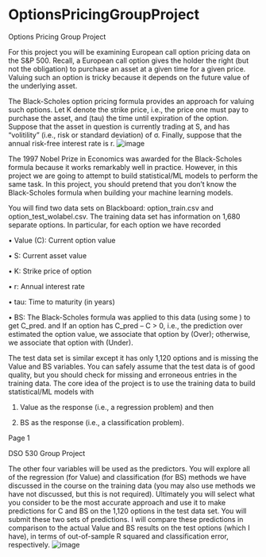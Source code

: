 # OptionsPricingGroupProject
Options Pricing Group Project

For this project you will be examining European call option pricing data on the S&P 500. Recall, a European call option gives the holder the right (but not the obligation) to purchase an asset at a given time for a given price. Valuing such an option is tricky because it depends on the future value of the underlying asset.

The Black-Scholes option pricing formula provides an approach for valuing such options. Let K denote the strike price, i.e., the price one must pay to purchase the asset, and (tau) the time until expiration of the option. Suppose that the asset in question is currently trading at S, and has “volitility” (i.e., risk or standard deviation) of σ. Finally, suppose that the annual risk-free interest rate is r.
![image](https://user-images.githubusercontent.com/17756772/233691520-8274494c-12b6-4029-b174-67041b85059d.png)

The 1997 Nobel Prize in Economics was awarded for the Black-Scholes formula because it works remarkably well in practice. However, in this project we are going to attempt to build statistical/ML models to perform the same task. In this project, you should pretend that you don’t know the Black-Scholes formula when building your machine learning models.

You will find two data sets on Blackboard: option_train.csv and option_test_wolabel.csv. The training data set has information on 1,680 separate options. In particular, for each option we have recorded

•	Value (C): Current option value

•	S: Current asset value

•	K: Strike price of option

•	r: Annual interest rate

•	tau: Time to maturity (in years)

•	BS: The Black-Scholes formula was applied to this data (using some ) to get C_pred. and If an option has C_pred – C > 0, i.e., the prediction over estimated the option value, we associate that option by (Over); otherwise, we associate that option with (Under).

The test data set is similar except it has only 1,120 options and is missing the Value and BS variables. You can safely assume that the test data is of good quality, but you should check for missing and erroneous entries in the training data.
The core idea of the project is to use the training data to build statistical/ML models with
1)	Value as the response (i.e., a regression problem) and then

2)	BS as the response (i.e., a classification problem).
 


Page 1
 
DSO 530 Group Project

The other four variables will be used as the predictors. You will explore all of the regression (for Value) and classification (for BS) methods we have discussed in the course on the training data (you may also use methods we have not discussed, but this is not required). Ultimately you will select what you consider to be the most accurate approach and use it to make predictions for C and BS on the 1,120 options in the test data set. You will submit these two sets of predictions. I will compare these predictions in comparison to the actual Value and BS results on the test options (which I have), in terms of out-of-sample R squared and classification error, respectively.
![image](https://user-images.githubusercontent.com/17756772/233691600-905d8c7a-9dd9-4f6c-ad59-ed377652cd9a.png)
